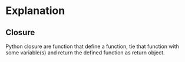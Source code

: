 # Explanation

## Closure

Python closure are function that define a function, tie that function with some variable(s) and return the defined function as return object.
